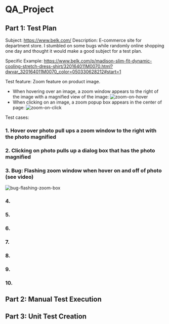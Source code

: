# QA_Project

## Part 1: Test Plan
Subject: https://www.belk.com/
Description: E-commerce site for department store. I stumbled on some bugs while randomly online shopping one day and thought it would make a good subject for a test plan.

Specific Example: https://www.belk.com/p/madison-slim-fit-dynamic-cooling-stretch-dress-shirt/320164011M0070.html?dwvar_320164011M0070_color=050330628212#start=1

Test feature: Zoom feature on product image. 
- When hovering over an image, a zoom window appears to the right of the image with a magnified view of the image: ![zoom-on-hover](https://user-images.githubusercontent.com/54592360/194744557-5ef71775-0304-47f2-b794-3ecacbb6eeff.gif)
- When clicking on an image, a zoom popup box appears in the center of page: ![zoom-on-click](https://user-images.githubusercontent.com/54592360/194744586-873dd11c-29b6-423e-815c-7ebb1e8aabc3.gif)

Test cases:

### 1. Hover over photo pull ups a zoom window to the right with the photo magnified

### 2. Clicking on photo pulls up a dialog box that has the photo magnified

### 3. Bug: Flashing zoom window when hover on and off of photo (see video)

![bug-flashing-zoom-box](https://user-images.githubusercontent.com/54592360/194718354-3367b707-b2a7-4e53-af91-06727e6a2247.gif)

### 4.

### 5.

### 6.

### 7. 

### 8.

### 9.

### 10.


## Part 2: Manual Test Execution


## Part 3: Unit Test Creation
